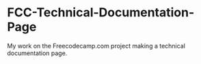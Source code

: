 # FCC-Technical-Documentation-Page
My work on the Freecodecamp.com project making a technical documentation page.
